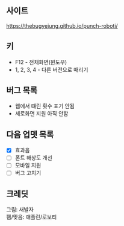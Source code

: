 ## 사이트
https://thebugyejung.github.io/punch-roboti/

## 키
* F12 - 전채화면(윈도우)
* 1, 2, 3, 4 - 다른 버전으로 때리기

## 버그 목록
* 웹에서 떄린 횟수 표기 안됨
* 세로화면 지원 아직 안함

## 다음 업뎃 목록
* [x] 효과음
* [ ] 폰트 해상도 개선
* [ ] 모바일 지원
* [ ] 버그 고치기

## 크레딧
그림: 새발자  
팸/맞음: 애플린/로보티